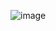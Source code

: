 

![image](https://github.com/PauloRTC/Grup-47-QRmeat/assets/82768310/fe27b276-799e-4063-a05a-138126ad2837)
